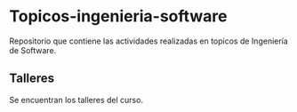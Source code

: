 # Topicos-ingenieria-software
Repositorio que contiene las actividades realizadas en topicos de Ingeniería de Software.

## Talleres
Se encuentran los talleres del curso.
